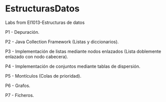 # EstructurasDatos
Labs from EI1013-Estructuras de datos

P1 - Depuración.

P2 - Java Collection Framework (Listas y diccionarios).

P3 - Implementación de listas mediante nodos enlazados (Lista doblemente enlazado con nodo cabecera).

P4 - Implementación de conjuntos mediante tablas de dispersión.

P5 - Montículos (Colas de prioridad).

P6 - Grafos.

P7 - Ficheros.

